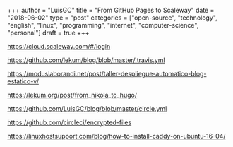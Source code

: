 +++
author = "LuisGC"
title = "From GitHub Pages to Scaleway"
date = "2018-06-02"
type = "post"
categories = ["open-source", "technology", "english", "linux", "programming", "internet", "computer-science", "personal"]
draft = true
+++



https://cloud.scaleway.com/#/login

https://github.com/lekum/blog/blob/master/.travis.yml

https://moduslaborandi.net/post/taller-despliegue-automatico-blog-estatico-v/

https://lekum.org/post/from_nikola_to_hugo/

https://github.com/LuisGC/blog/blob/master/circle.yml

https://github.com/circleci/encrypted-files

https://linuxhostsupport.com/blog/how-to-install-caddy-on-ubuntu-16-04/
